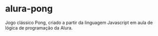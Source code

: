 # alura-pong
Jogo clássico Pong, criado a partir da linguagem Javascript em aula de lógica de programação da Alura.
